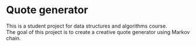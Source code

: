 # Quote generator
This is a student project for data structures and algorithms course. \
The goal of this project is to create a creative quote generator using Markov chain.
